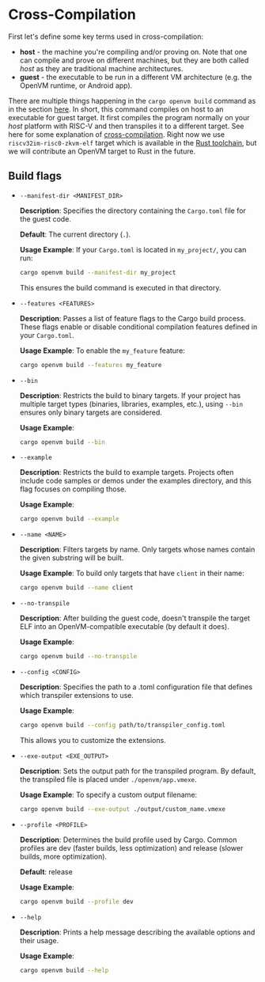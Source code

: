 # Cross-Compilation

First let's define some key terms used in cross-compilation:
- **host** - the machine you're compiling and/or proving on. Note that one can compile and prove on different machines, but they are both called *host* as they are traditional machine architectures.
- **guest** - the executable to be run in a different VM architecture (e.g. the OpenVM runtime, or Android app).

There are multiple things happening in the `cargo openvm build` command as in the section [here](./write-program.md). In short, this command compiles on host to an executable for guest target.
It first compiles the program normally on your *host* platform with RISC-V and then transpiles it to a different target. See here for some explanation of [cross-compilation](https://rust-lang.github.io/rustup/cross-compilation.html).
Right now we use `riscv32im-risc0-zkvm-elf` target which is available in the [Rust toolchain](https://doc.rust-lang.org/rustc/platform-support/riscv32im-risc0-zkvm-elf.html), but we will contribute an OpenVM target to Rust in the future.

## Build flags

- `--manifest-dir <MANIFEST_DIR>`

    **Description**: Specifies the directory containing the `Cargo.toml` file for the guest code.

    **Default**: The current directory (`.`).

    **Usage Example**: If your `Cargo.toml` is located in `my_project/`, you can run:

    ```bash
    cargo openvm build --manifest-dir my_project
    ```

    This ensures the build command is executed in that directory.

- `--features <FEATURES>`

    **Description**: Passes a list of feature flags to the Cargo build process. These flags enable or disable conditional compilation features defined in your `Cargo.toml`.
    
    **Usage Example**: To enable the `my_feature` feature:

    ```bash
    cargo openvm build --features my_feature
    ```

- `--bin`

    **Description**: Restricts the build to binary targets. If your project has multiple target types (binaries, libraries, examples, etc.), using `--bin` ensures only binary targets are considered.
    
    **Usage Example**:

    ```bash
    cargo openvm build --bin
    ```

- `--example`

    **Description**: Restricts the build to example targets. Projects often include code samples or demos under the examples directory, and this flag focuses on compiling those.
    
    **Usage Example**:

    ```bash
    cargo openvm build --example
    ```

- `--name <NAME>`

    **Description**: Filters targets by name. Only targets whose names contain the given substring will be built.
    
    **Usage Example**: To build only targets that have `client` in their name:

    ```bash
    cargo openvm build --name client
    ```

- `--no-transpile`

    **Description**: After building the guest code, doesn't transpile the target ELF into an OpenVM-compatible executable (by default it does).
    
    **Usage Example**:

    ```bash
    cargo openvm build --no-transpile
    ```

- `--config <CONFIG>`

    **Description**: Specifies the path to a .toml configuration file that defines which transpiler extensions to use.
    
    **Usage Example**:

    ```bash
    cargo openvm build --config path/to/transpiler_config.toml
    ```

    This allows you to customize the extensions.

- `--exe-output <EXE_OUTPUT>`

    **Description**: Sets the output path for the transpiled program. By default, the transpiled file is placed under `./openvm/app.vmexe`.

    **Usage Example**: To specify a custom output filename:

    ```bash
    cargo openvm build --exe-output ./output/custom_name.vmexe
    ```

- `--profile <PROFILE>`

    **Description**: Determines the build profile used by Cargo. Common profiles are dev (faster builds, less optimization) and release (slower builds, more optimization).
    
    **Default**: release
    
    **Usage Example**:

    ```bash
    cargo openvm build --profile dev
    ```

- `--help`

    **Description**: Prints a help message describing the available options and their usage.
    
    **Usage Example**:

    ```bash
    cargo openvm build --help
    ```
